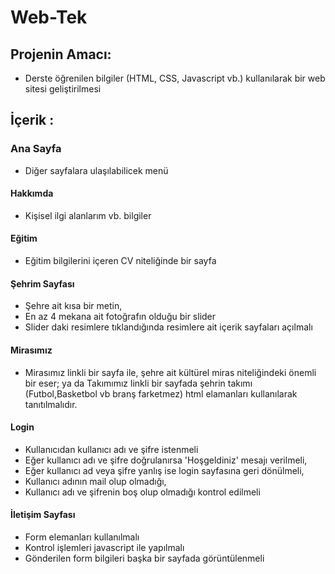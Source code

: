 # Web-Tek
## Projenin Amacı:
- Derste öğrenilen bilgiler (HTML, CSS, Javascript vb.) kullanılarak bir web sitesi geliştirilmesi
## İçerik :
### Ana Sayfa
- Diğer sayfalara ulaşılabilicek menü
 #### Hakkımda 
- Kişisel ilgi alanlarım vb. bilgiler
 #### Eğitim
- Eğitim bilgilerini içeren CV niteliğinde bir sayfa
 #### Şehrim Sayfası
- Şehre ait kısa bir metin,
- En az 4 mekana ait fotoğrafın olduğu bir slider
- Slider daki resimlere tıklandığında resimlere ait içerik sayfaları açılmalı
 #### Mirasımız 
- Mirasımız linkli bir sayfa ile, şehre ait kültürel miras niteliğindeki önemli bir eser; ya da Takımımız
linkli bir sayfada şehrin takımı (Futbol,Basketbol vb branş farketmez) html elamanları kullanılarak
tanıtılmalıdır.
 #### Login
- Kullanıcıdan kullanıcı adı ve şifre istenmeli
- Eğer kullanıcı adı ve şifre doğrulanırsa 'Hoşgeldiniz' mesajı verilmeli,
- Eğer kullanıcı ad veya şifre yanlış ise login sayfasına geri dönülmeli,
- Kullanıcı adının mail olup olmadığı,
- Kullanıcı adı ve şifrenin boş olup olmadığı kontrol edilmeli
 #### İletişim Sayfası
 - Form elemanları kullanılmalı
 - Kontrol işlemleri javascript ile yapılmalı
 - Gönderilen form bilgileri başka bir sayfada görüntülenmeli
